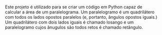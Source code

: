 Este projeto é utilizado para se criar um código em Python capaz de calcular a área de um paralelograma.
Um paralelogramo é um quadrilátero com todos os lados opostos paralelos (e, portanto, ângulos opostos iguais.)
Um quadrilátero com dois lados iguais é chamado losango e um paralelogramo cujos ânugulos são todos retos é chamado retângulo.